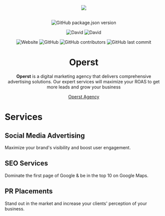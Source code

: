 <div align="center">
  <a href="https://operstagency.com">
    <img src="https://cdn.itwcreativeworks.com/assets/operst/images/logo/operst-wordmark-black-x.svg?cb=1621033101">
  </a>
  <br>
  <br>

![GitHub package.json version](https://img.shields.io/github/package-json/v/iwiedenm/ultimate-jekyll.svg)

![David](https://img.shields.io/david/iwiedenm/ultimate-jekyll.svg)
![David](https://img.shields.io/david/dev/iwiedenm/ultimate-jekyll.svg) <!-- ![GitHub code size in bytes](https://img.shields.io/github/languages/code-size/iwiedenm/ultimate-jekyll.svg) -->
<!-- ![Code Climate maintainability](https://img.shields.io/codeclimate/maintainability-percentage/iwiedenm/ultimate-jekyll.svg) -->
![Website](https://img.shields.io/website/https/template.itwcreativeworks.com.svg)
![GitHub](https://img.shields.io/github/license/iwiedenm/ultimate-jekyll.svg)
![GitHub contributors](https://img.shields.io/github/contributors/iwiedenm/ultimate-jekyll.svg)
![GitHub last commit](https://img.shields.io/github/last-commit/iwiedenm/ultimate-jekyll.svg)

# Operst
**Operst** is a digital marketing agency that delivers comprehensive advertising solutions. Our expert services will maximize your ROAS to get more leads and grow your business

[Operst Agency](https://operstagency.com)

</div>

# Services
## Social Media Advertising
Maximize your brand's visibility and boost user engagement.

## SEO Services
Dominate the first page of Google & be in the top 10 on Google Maps.

## PR Placements
Stand out in the market and increase your clients' perception of your business.

